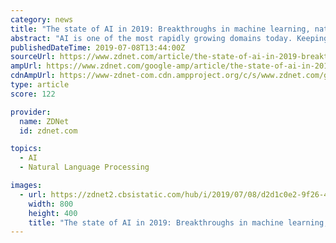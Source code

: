 ```yaml
---
category: news
title: "The state of AI in 2019: Breakthroughs in machine learning, natural language processing, games, and knowledge graphs"
abstract: "AI is one of the most rapidly growing domains today. Keeping track and taking stock of AI requires not just constant attention, but also the ability to dissect and evaluate across a number of dimensions. This is exactly what Air Street Capital and RAAIS ..."
publishedDateTime: 2019-07-08T13:44:00Z
sourceUrl: https://www.zdnet.com/article/the-state-of-ai-in-2019-breakthroughs-in-machine-learning-natural-language-processing-games-and-knowledge-graphs/
ampUrl: https://www.zdnet.com/google-amp/article/the-state-of-ai-in-2019-breakthroughs-in-machine-learning-natural-language-processing-games-and-knowledge-graphs/
cdnAmpUrl: https://www-zdnet-com.cdn.ampproject.org/c/s/www.zdnet.com/google-amp/article/the-state-of-ai-in-2019-breakthroughs-in-machine-learning-natural-language-processing-games-and-knowledge-graphs/
type: article
score: 122

provider:
  name: ZDNet
  id: zdnet.com

topics:
  - AI
  - Natural Language Processing

images:
  - url: https://zdnet2.cbsistatic.com/hub/i/2019/07/08/d2d1c0e2-9f26-4efa-8e26-9b2823170cf2/51218f161d9cfd4ce950a33add30b45a/imagenet.jpg
    width: 800
    height: 400
    title: "The state of AI in 2019: Breakthroughs in machine learning, natural language processing, games, and knowledge graphs"
---
```

